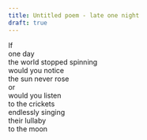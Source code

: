 ```yaml
---
title: Untitled poem - late one night
draft: true
---
```


If  
one day  
the world stopped spinning  
would you notice  
the sun never rose  
or  
would you listen  
to the crickets  
endlessly singing  
their lullaby  
to the moon
